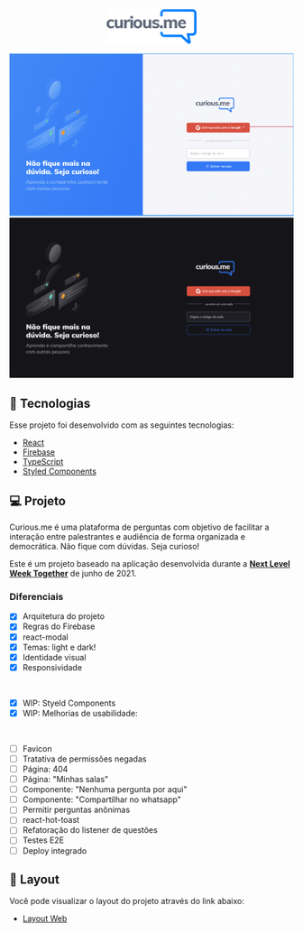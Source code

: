 <p align="center">
  <img alt="curious.me" src="./src/assets/images/logo.svg" width="160px">
</p>

<div>
    <img alt="theme light" src="./src/assets/doc/light.png"> 
  <img alt="theme dark" src="./src/assets/doc/dark.png">

</div>

## 🧪 Tecnologias

Esse projeto foi desenvolvido com as seguintes tecnologias:

- [React](https://reactjs.org)
- [Firebase](https://firebase.google.com/)
- [TypeScript](https://www.typescriptlang.org/)
- [Styled Components](https://styled-components.com/)

## 💻 Projeto

Curious.me é uma plataforma de perguntas com objetivo de facilitar a interação entre palestrantes e audiência de forma organizada e democrática. Não fique com dúvidas. Seja curioso!

Este é um projeto baseado na aplicação desenvolvida durante a **[Next Level Week Together](https://nextlevelweek.com/)** de junho de 2021.

### Diferenciais

- [x] Arquitetura do projeto
- [x] Regras do Firebase
- [x] react-modal
- [x] Temas: light e dark!
- [x] Identidade visual
- [x] Responsividade

</br>

- [x] WIP: Styeld Components
- [x] WIP: Melhorias de usabilidade:

</br>

- [ ] Favicon
- [ ] Tratativa de permissões negadas
- [ ] Página: 404
- [ ] Página: "Minhas salas"
- [ ] Componente: "Nenhuma pergunta por aqui"
- [ ] Componente: "Compartilhar no whatsapp"
- [ ] Permitir perguntas anônimas
- [ ] react-hot-toast
- [ ] Refatoração do listener de questões
- [ ] Testes E2E
- [ ] Deploy integrado

## 🔖 Layout

Você pode visualizar o layout do projeto através do link abaixo:

- [Layout Web](https://www.figma.com/file/vCiIL9viu2A2ecMSmjF4Rn/curious.me?node-id=0%3A1)
